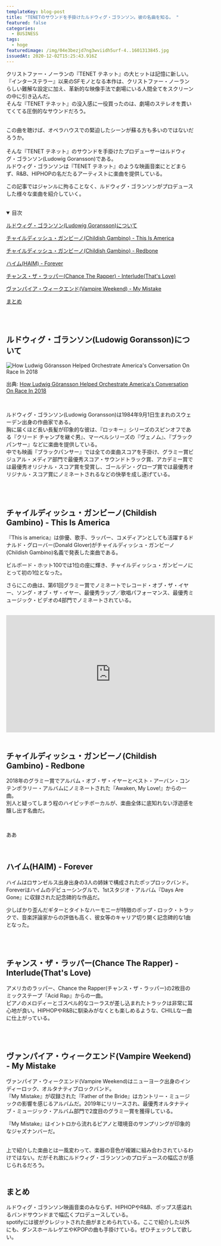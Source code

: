 ```yaml
---
templateKey: blog-post
title: "TENETのサウンドを手掛けたルドウィグ・ゴランソン。彼の名曲を知る。 "
featured: false
categories:
  - BUSINESS
tags:
  - hoge
featuredimage: /img/04e3bezjd7ng3wviidh5urf-4..1601313845.jpg
issuedAt: 2020-12-02T15:25:43.916Z
---
```

クリストファー・ノーランの『TENET テネット』の大ヒットは記憶に新しい。
<br>
『インターステラー』以来のSFモノとなる本作は、クリストファー・ノーランらしい難解な設定に加え、革新的な映像手法で劇場にいる人間全てをスクリーンの中に引き込んだ。
<br>
そんな『TENET テネット』の没入感に一役買ったのは、劇場のステレオを貫いてくてる圧倒的なサウンドだろう。

<br>
この曲を聴けば、オペラハウスでの緊迫したシーンが蘇る方も多いのではないだろうか。




<br>
<br>
そんな『TENET テネット』のサウンドを手掛けたプロデューサーはルドウィグ・ゴランソン(Ludowig Goransson)である。

<br>
ルドウィグ・ゴランソンは『TENET テネット』のような映画音楽にとどまらず、R&B、HIPHOPの名だたるアーティストに楽曲を提供している。

この記事ではジャンルに拘ることなく、ルドウィグ・ゴランソンがプロデュースした様々な楽曲を紹介していく。
<br><br>
<details open><summary>目次</summary>

[ルドウィグ・ゴランソン(Ludowig Goransson)について](#about_ludowig_goransson)

[チャイルディッシュ・ガンビーノ(Childish Gambino) - This Is America ](#childish_gambino_this_is_america)

[チャイルディッシュ・ガンビーノ(Childish Gambino) - Redbone ](#childish_gambino_redbone)

[ハイム(HAIM) - Forever](#haim_forever)

[チャンス・ザ・ラッパー(Chance The Rapper) - Interlude(That's Love)](#chance_the_rapper_interlude)

[ヴァンパイア・ウィークエンド(Vampire Weekend) - My Mistake](#vampire_weekend_my_mistake)

[まとめ](#matome)

</details>

</br></br>

<div id="about_ludowig_goransson">

## ルドウィグ・ゴランソン(Ludowig Goransson)について

![How Ludwig Göransson Helped Orchestrate America's Conversation On Race In 2018](/img/ludwig_goransson.jpg "How Ludwig Göransson Helped Orchestrate America's Conversation On Race In 2018")

出典: [How Ludwig Göransson Helped Orchestrate America's Conversation On Race In 2018](https://www.npr.org/2019/02/23/697124438/how-ludwig-g-ransson-helped-orchestrate-americas-conversation-on-race-in-2018)

<br>

ルドウィグ・ゴランソン(Ludowig Goransson)は1984年9月1日生まれのスウェーデン出身の作曲家である。
<br>
胸に届くほど長い長髪が印象的な彼は、『ロッキー』シリーズのスピンオフである『クリード チャンプを継ぐ男』、マーベルシリーズの『ヴェノム』、『ブラックパンサー』などに楽曲を提供している。
<br>
中でも映画『ブラックパンサー』では全ての楽曲スコアを手掛け、グラミー賞ビジュアル・メディア部門で最優秀スコア・サウンドトラック賞、アカデミー賞では最優秀オリジナル・スコア賞を受賞し、ゴールデン・グローブ賞では最優秀オリジナル・スコア賞にノミネートされるなどの快挙を成し遂げている。

<br>


</div>
<br>

<div id="childish_gambino_this_is_america">

## チャイルディッシュ・ガンビーノ(Childish Gambino) - This Is America

『This is america』は俳優、歌手、ラッパー、コメディアンとしても活躍するドナルド・グローバー(Donald Glover)がチャイルディッシュ・ガンビーノ(Childish Gambino)名義で発表した楽曲である。

ビルボード・ホット100では1位の座に輝き、チャイルディッシュ・ガンビーノにとって初の1位となった。

さらにこの曲は、第61回グラミー賞でノミネートでレコード・オブ・ザ・イヤー、ソング・オブ・ザ・イヤー、最優秀ラップ／歌唱パフォーマンス、最優秀ミュージック・ビデオの4部門でノミネートされている。

<br>
<iframe width="560" height="315" src="https://www.youtube-nocookie.com/embed/7BIYXR2QsfU" frameborder="0" allow="accelerometer; autoplay; clipboard-write; encrypted-media; gyroscope; picture-in-picture" allowfullscreen></iframe>

<br>

</div>
<br>

<div id="childish_gambino_redbone">

## チャイルディッシュ・ガンビーノ(Childish Gambino) - Redbone

2018年のグラミー賞でアルバム・オブ・ザ・イヤーとベスト・アーバン・コンテンポラリー・アルバムにノミネートされた『Awaken, My Love!』からの一曲。
<br>
別人と疑ってしまう程のハイピッチボーカルが、楽曲全体に底知れない浮遊感を醸し出す名曲だ。

<br>

ああ

</div>
<br>

<div id="haim_forever">

## ハイム(HAIM) - Forever
ハイムはロサンゼルス出身出身の3人の姉妹で構成されたポップロックバンド。
Foreverはハイムのデビューシングルで、1stスタジオ・アルバム『Days Are Gone』に収録された記念碑的な作品だ。

少しばかり歪んだギターとタイトなハーモニーが特徴のポップ・ロック・トラックで、音楽評論家からの評価も高く、彼女等のキャリア切り開く記念碑的な1曲となった。

<br>

</div>
<br>

<div id="chance_the_rapper_interlude">


## チャンス・ザ・ラッパー(Chance The Rapper) - Interlude(That's Love)

アメリカのラッパー、Chance the Rapper(チャンス・ザ・ラッパー)の2枚目のミックステープ『Acid Rap』からの一曲。
<br>
ピアノのメロディーとゴスペル的なコーラスが差し込まれたトラックは非常に耳心地が良い。HIPHOPやR&Bに馴染みがなくとも楽しめるような、CHILLな一曲に仕上がっている。

<br>


</div>
<br>

<div id="vampire_weekend_my_mistake">

## ヴァンパイア・ウィークエンド(Vampire Weekend) - My Mistake

ヴァンパイア・ウィークエンド(Vampire Weekend)はニューヨーク出身のインディーロック、オルタナティブロックバンド。
<br>
『My Mistake』が収録された『Father of the Bride』はカントリー・ミュージックの影響を感じるアルバムだ。2019年にリリースされ、最優秀オルタナティブ・ミュージック・アルバム部門で2度目のグラミー賞を獲得している。

『My Mistake』はイントロから流れるピアノと環境音のサンプリングが印象的なジャズナンバーだ。

<br>
上で紹介した楽曲とは一風変わって、楽器の音色が複雑に組み合わされているわけではない。だがそれ故にルドウィグ・ゴランソンのプロデュースの幅広さが感じられるだろう。

<br>


</div>
<br>

<div id="vampire_weekend_my_mistake">

## まとめ
ルドウィグ・ゴランソン映画音楽のみならず、HIPHOPやR&B、ポップス感溢れるバンドサウンドまで幅広くプロデュースしている。
<br>
spotifyには彼がクレジットされた曲がまとめられている。ここで紹介した以外にも、ダンスホールレゲエやKPOPの曲も手掛けている。ぜひチェックして欲しい。
<br>

</div>